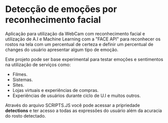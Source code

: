 # Detecção de emoções por reconhecimento facial

Aplicação para utilização da WebCam com reconhecimento facial e utilização de A.I e Machine Learning com a "FACE API" para reconhecer os rostos na tela com um percentual de certeza e definir um percentual de changes do usuário apresentar algum tipo de emoção.

Este projeto pode ser base experimental para testar emoções e sentimentos na utilização de serviços como:
- Filmes.
- Sistemas.
- Sites.
- Lojas virtuais e experiências de compras.
- Experiências de usuários durante ciclo de U.I e muitos outros.

Através do arquivo SCRIPTS.JS você pode acessar a pripriedade **detections** e ter acesso a todas as expressões do usuário além da acuracia do rosto detectado.
